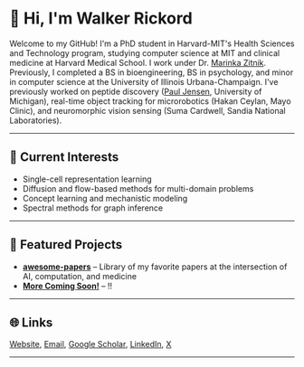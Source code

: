 # 👋 Hi, I'm Walker Rickord

Welcome to my GitHub! I'm a PhD student in Harvard-MIT's Health Sciences and Technology program, studying computer science at MIT and clinical medicine at Harvard Medical School. I work under Dr. [Marinka Zitnik](https://zitniklab.hms.harvard.edu). Previously, I completed a BS in bioengineering, BS in psychology, and minor in computer science at the University of Illinois Urbana-Champaign. I've previously worked on peptide discovery ([Paul Jensen](http://jensenlab.net/people/), University of Michigan), real-time object tracking for microrobotics (Hakan Ceylan, Mayo Clinic), and neuromorphic vision sensing (Suma Cardwell, Sandia National Laboratories).

---

## 🔬 Current Interests
- Single-cell representation learning
- Diffusion and flow-based methods for multi-domain problems
- Concept learning and mechanistic modeling
- Spectral methods for graph inference

---

## 📂 Featured Projects

- **[awesome-papers](https://github.com/wrickord/awesome-papers)** – Library of my favorite papers at the intersection of AI, computation, and medicine
- **[More Coming Soon!]()** – !!

---

## 🌐 Links
[Website](https://wrickord.github.io), [Email](wrickord@mit.edu), [Google Scholar](https://scholar.google.com/), [LinkedIn](https://www.linkedin.com/in/wrickord/), [X](https://x.com/wrickord)

---
